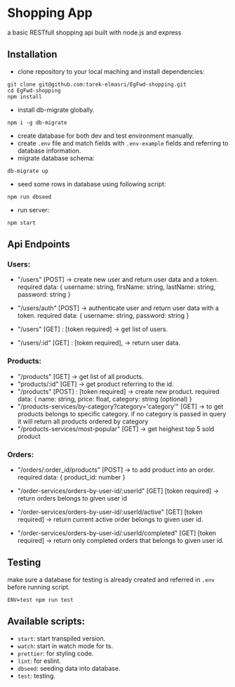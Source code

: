 # Shopping App

a basic RESTfull shopping api built with node.js and express

## Installation

- clone repository to your local maching and install dependencies:

```
git clone git@github.com:tarek-elmasri/EgFwd-shopping.git
cd EgFwd-shopping
npm install
```

- install db-migrate globally.

```
npm i -g db-migrate
```

- create database for both dev and test environment manually.
- create `.env` file and match fields with `.env-example` fields and referring to database information.
- migrate database schema:

```
db-migrate up
```

- seed some rows in database using following script:

```
npm run dbseed
```

- run server:

```
npm start
```

## Api Endpoints

### Users:

- "/users" [POST] -> create new user and return user data and a token.
  required data: {
  username: string, firsName: string, lastName: string, password: string
  }

- "/users/auth" [POST] -> authenticate user and return user data with a token.
  required data: {
  username: string,
  password: string
  }

- "/users" [GET] : [token required] -> get list of users.

- "/users/:id" [GET] : [token required], -> return user data.

### Products:

- "/products" [GET] -> get list of all products.
- "products/:id" [GET] -> get product referring to the id.
- "/products" [POST] : [token required] -> create new product.
  required data: {
  name: string,
  price: float,
  category: string (optional)
  }
- "/products-services/by-category?category='category'" [GET] -> to get products belongs to specific category. if no category is passed in query it will return all products ordered by category
- "/products-services/most-popular" [GET] -> get heighest top 5 sold product

### Orders:

- "/orders/:order_id/products" [POST] -> to add product into an order.
  required data: {
  product_id: number
  }
- "/order-services/orders-by-user-id/:userId" [GET] [token required] -> return orders belongs to given user id

- "/order-services/orders-by-user-id/:userId/active" [GET] [token required] -> return current active order belongs to given user id.

- "/order-services/orders-by-user-id/:userId/completed" [GET] [token required] -> return only completed orders that belongs to given user id.

## Testing

make sure a database for testing is already created and referred in `.env` before running script.

```
ENV=test npm run test
```

## Available scripts:

- `start`: start transpiled version.
- `watch`: start in watch mode for ts.
- `prettier`: for styling code.
- `lint`: for eslint.
- `dbseed`: seeding data into database.
- `test`: testing.
